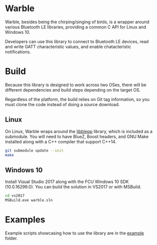 # Warble
Warble, besides being the chirping/singing of birds, is a wrapper around various Bluetooth LE libraries, providing a common C API for 
Linux and Windows 10.

Developers can use this library to connect to Bluetooth LE devices, read and write GATT characteristic values, and enable chatacteristic 
notifications.

# Build
Because this library is designed to work across two OSes, there will be different dependencies and build steps depending on the target OS.

Regardless of the platform, the build relies on Git tag information, so you must clone the code instead of doing a source download.  

## Linux
On Linux, Warble wraps around the [libblepp](https://github.com/edrosten/libblepp) library, which is included as a submodule.  You 
will need to have BlueZ, Boost headers, and GNU Make installed along with a C++ compiler that support C++14.  

```bash
git submodule update --init
make
```

## Windows 10
Install Visual Studio 2017 along with the FCU Windows 10 SDK (10.0.16299.0).  You can build the solution in VS2017 or with MSBuild.  

```bat
cd vs2017
MSBuild.exe warble.sln
```

# Examples
Example scripts showcasing how to use the library are in the [example](https://github.com/mbientlab/warble/blob/master/example) folder.  
